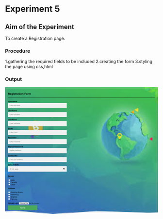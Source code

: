 # Experiment 5

## Aim of the Experiment
To create a Registration page.

### Procedure
1.gathering the required fields to be included
2.creating the form
3.styling the page using css,html

### Output
![Output](regisrerForm.png)
